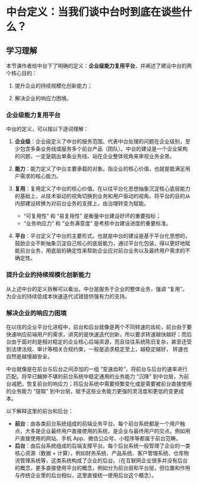 # 中台定义：当我们谈中台时到底在谈些什么？

## 学习理解

本节课作者给中台下了明确的定义：**企业级能力复用平台**，并阐述了建设中台的两个核心目的：

1. 提升企业的持续规模化创新能力；

2. 解决企业的响应力困境。

### 企业级能力复用平台

中台的定义，可以按以下逐词理解：

1. **企业级**：企业级定义了中台的服务范围。代表中台处理的问题在企业级别，至少包含多条业务线或服务多个前台产品（团队）。中台的建设是一个企业架构的问题，一定是跳出单条业务线、站在企业整体视角来审视业务全景。

2. **能力**：能力定义了中台主要承载的对象。指企业的核心价值，也就是能满足用户需求的核心能力。

3. **复用**：复用定义了中台的核心价值。在以往平台化思想抽象沉淀核心底层能力的基础上，从技术驱动的视角切换到业务和用户驱动的视角，将平台的目的从内部建设转换为对前台业务的支撑上，由治理转变为赋能。

   - “可复用性” 和 “易复用性” 是衡量中台建设好坏的重要指标；
   - “业务响应力” 和 “业务满意度” 是考核中台建设进度的重要标准。

4. **平台**：平台定义了中台的主要形式。也就是中台的建设是基于平台化思想的，鼓励企业不断抽象沉淀自己核心的底层能力，通过平台化包装，得以更好地赋能前台业务，用底层的确定性来帮助企业应对前台业务以及最终用户需求的不确定性。

### 提升企业的持续规模化创新能力

从上述中台的定义拆解可以看出，中台是服务于企业的整体业务，强调 “复用”。为企业的持续低成本快速迭代试错提供强有力的支持。

### 解决企业的响应力困境

在以往的企业平台化进程中，前台和后台就像是两个不同转速的齿轮，前台由于要快速响应前端用户的需求，讲究的是快速迭代创新，所以要求转速越快越好；而后台由于面对的是相对稳定的企业核心后端资源，而且往往系统陈旧复杂，甚至还受到法律法规、审计等相关合规约束，一般是追求稳定至上，越稳定越好， 转速也自然是越慢越安全。

中台就像是在前台与后台之间添加的⼀组 “变速齿轮”，将前台与后台的速率进行匹配。将早已臃肿不堪的前台系统中稳定通用的业务能力 “沉降” 到中台层，为前台减肥，恢复前台的响应力；将后台系统中需要频繁变化或是需要被前台直接使用的业务能力 “提取” 到中台层，赋予这些业务能力更强的灵活度和更低的变更成本。

以下解释这里的前台和后台：

- **前台**：由各类前台系统组成的前端业务平台。每个前台系统都是一个用户触点，大多是企业最终用户直接使用的系统，是企业与最终用户的交点。例如用户直接使用的网站、手机 App、微信公众号、小程序等都属于前台范畴。
- **后台**：由后台系统组成的后端支撑平台。每个后台系统一般管理了企业的一类核心资源（数据 + 计算），例如财务系统、产品系统、客户管理系统、仓库物流管理系统等，这类系统构成了企业的后台。（在互联网企业很多并没有后台的概念，更多直接使用平台的概念，例如分为前台层和平台层，但位置和作用与传统企业里的后台相似，这里直接统一使用后台这个概念）。
